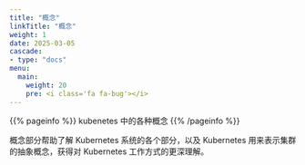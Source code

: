 ```yaml
---
title: "概念"
linkTitle: "概念"
weight: 1
date: 2025-03-05
cascade:
- type: "docs"
menu:
  main:
    weight: 20
    pre: <i class='fa fa-bug'></i>
---
```


{{% pageinfo %}}
kubenetes 中的各种概念
{{% /pageinfo %}}

概念部分帮助了解 Kubernetes 系统的各个部分，以及 Kubernetes 用来表示集群的抽象概念，获得对 Kubernetes 工作方式的更深理解。

